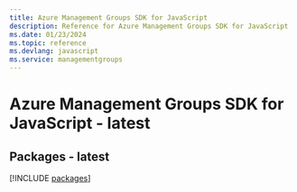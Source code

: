 ```yaml
---
title: Azure Management Groups SDK for JavaScript
description: Reference for Azure Management Groups SDK for JavaScript
ms.date: 01/23/2024
ms.topic: reference
ms.devlang: javascript
ms.service: managementgroups
---
```

# Azure Management Groups SDK for JavaScript - latest
## Packages - latest
[!INCLUDE [packages](management-groups-index.md)]